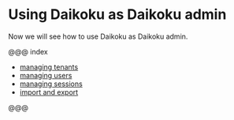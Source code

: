 # Using Daikoku as Daikoku admin

Now we will see how to use Daikoku as Daikoku admin.

@@@ index

* [managing tenants](./1-tenants.md)
* [managing users](./2-users.md)
* [managing sessions](./3-sessions.md)
* [import and export](./4-importexport.md)

@@@
